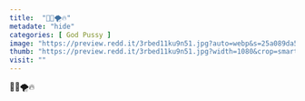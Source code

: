 ```yaml
---
title:  "🧲🍑🌪🔥"
metadate: "hide"
categories: [ God Pussy ]
image: "https://preview.redd.it/3rbed11ku9n51.jpg?auto=webp&s=25a089da5edc1ec7af070790e3b3394f1d27c6ac"
thumb: "https://preview.redd.it/3rbed11ku9n51.jpg?width=1080&crop=smart&auto=webp&s=9a29be6256f91403e63701f34f8793cac84005b0"
visit: ""
---
```

🧲🍑🌪🔥
